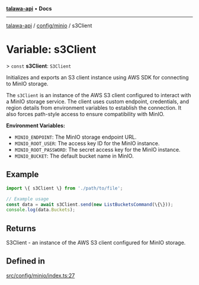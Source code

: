 [**talawa-api**](../../../README.md) • **Docs**

***

[talawa-api](../../../modules.md) / [config/minio](../README.md) / s3Client

# Variable: s3Client

\> `const` **s3Client**: `S3Client`

Initializes and exports an S3 client instance using AWS SDK for connecting to MinIO storage.

The `s3Client` is an instance of the AWS S3 client configured to interact with a MinIO storage service.
The client uses custom endpoint, credentials, and region details from environment variables to
establish the connection. It also forces path-style access to ensure compatibility with MinIO.

**Environment Variables:**
- `MINIO_ENDPOINT`: The MinIO storage endpoint URL.
- `MINIO_ROOT_USER`: The access key ID for the MinIO instance.
- `MINIO_ROOT_PASSWORD`: The secret access key for the MinIO instance.
- `MINIO_BUCKET`: The default bucket name in MinIO.

## Example

```typescript
import \{ s3Client \} from './path/to/file';

// Example usage
const data = await s3Client.send(new ListBucketsCommand(\{\}));
console.log(data.Buckets);
```

## Returns

S3Client - an instance of the AWS S3 client configured for MinIO storage.

## Defined in

[src/config/minio/index.ts:27](https://github.com/PalisadoesFoundation/talawa-api/blob/92443bb6a5ff3ed66457149a509401986a82e570/src/config/minio/index.ts#L27)
